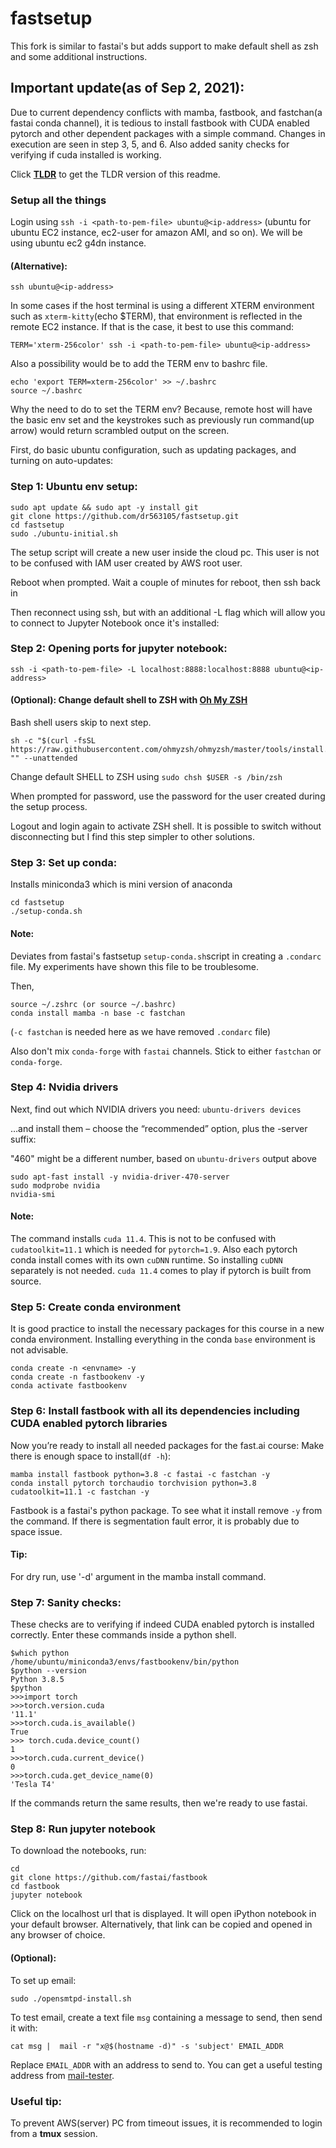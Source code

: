# fastsetup
This fork is similar to fastai's but adds support to make default shell as zsh and some
additional instructions.

## Important update(as of Sep 2, 2021):
Due to current dependency conflicts with mamba, fastbook, and fastchan(a fastai conda channel), it is tedious
to install fastbook with CUDA enabled pytorch and other dependent packages with a simple command.
Changes in execution are seen in step 3, 5, and 6. Also added sanity checks for verifying if cuda installed is working.

Click **[TLDR](https://github.com/dr563105/fastsetup/blob/master/tldr.md)** to get the TLDR version
of this readme.

### Setup all the things

Login using `ssh -i <path-to-pem-file> ubuntu@<ip-address>` (ubuntu for ubuntu EC2
instance, ec2-user for amazon AMI, and so on). We will be using ubuntu ec2 g4dn instance.

#### (Alternative):

`ssh ubuntu@<ip-address>`


In some cases if the host terminal is using a different XTERM environment such as `xterm-kitty`(echo $TERM), that environment is reflected
in the remote EC2 instance. If that is the case, it best to use this command:

`TERM='xterm-256color' ssh -i <path-to-pem-file> ubuntu@<ip-address>`

Also a possibility would be to add the TERM env to bashrc file.

```
echo 'export TERM=xterm-256color' >> ~/.bashrc
source ~/.bashrc
```

Why the need to do to set the TERM env? Because, remote host will have the basic env set
and the keystrokes such as previously run command(up arrow) would return scrambled output
on the screen.

First, do basic ubuntu configuration, such as updating packages, and turning on auto-updates:

### Step 1: Ubuntu env setup:
```
sudo apt update && sudo apt -y install git
git clone https://github.com/dr563105/fastsetup.git
cd fastsetup
sudo ./ubuntu-initial.sh
```

The setup script will create a new user inside the cloud pc. This user is not to be
confused with IAM user created by AWS root user.

Reboot when prompted. Wait a couple of minutes for reboot, then ssh back in

Then reconnect using ssh, but with an additional -L flag which will allow you to connect to Jupyter Notebook once it's installed:

### Step 2: Opening ports for jupyter notebook:

`ssh -i <path-to-pem-file> -L localhost:8888:localhost:8888 ubuntu@<ip-address>`

#### (Optional): Change default shell to ZSH with [Oh My ZSH](https://github.com/ohmyzsh/ohmyzsh)
Bash shell users skip to next step.

```
sh -c "$(curl -fsSL https://raw.githubusercontent.com/ohmyzsh/ohmyzsh/master/tools/install.sh)" "" --unattended
```
Change default SHELL to ZSH using `sudo chsh $USER -s /bin/zsh`

When prompted for password, use the password for the user created during the setup
process.

Logout and login again to activate ZSH shell. It is possible to switch without
disconnecting but I find this step simpler to other solutions.

### Step 3: Set up conda:
Installs miniconda3 which is mini version of anaconda

```
cd fastsetup
./setup-conda.sh
```

#### Note:
Deviates from fastai's fastsetup `setup-conda.sh`script in creating a `.condarc` file. My
experiments have shown this file to be troublesome.

Then,

```
source ~/.zshrc (or source ~/.bashrc)
conda install mamba -n base -c fastchan
```
(`-c fastchan` is needed here as we have removed `.condarc` file)

Also don't mix `conda-forge` with `fastai` channels. Stick to either `fastchan` or
`conda-forge`.

### Step 4: Nvidia drivers
Next, find out which NVIDIA drivers you need: `ubuntu-drivers devices`

…and install them – choose the “recommended” option, plus the -server suffix:

"460" might be a different number, based on `ubuntu-drivers` output above

```
sudo apt-fast install -y nvidia-driver-470-server
sudo modprobe nvidia
nvidia-smi
```

#### Note:

The command installs `cuda 11.4`. This is not to be confused with `cudatoolkit=11.1` which
is needed for `pytorch=1.9`. Also each pytorch conda install comes with its own `cuDNN`
runtime. So installing `cuDNN` separately is not needed. `cuda 11.4` comes to play if
pytorch is built from source.

### Step 5: Create conda environment
It is good practice to install the necessary packages for this course in a new conda
environment. Installing everything in the conda `base` environment is not advisable.
```
conda create -n <envname> -y
conda create -n fastbookenv -y
conda activate fastbookenv
```

### Step 6: Install fastbook with all its dependencies including CUDA enabled pytorch libraries

Now you’re ready to install all needed packages for the fast.ai course:
Make there is enough space to install(`df -h`):

```
mamba install fastbook python=3.8 -c fastai -c fastchan -y
conda install pytorch torchaudio torchvision python=3.8 cudatoolkit=11.1 -c fastchan -y
```
Fastbook is a fastai's python package. To see what it install remove `-y` from the command.
If there is segmentation fault error, it is probably due to space issue.

#### Tip:
For dry run, use '-d' argument in the mamba install command.

### Step 7: Sanity checks:
These checks are to verifying if indeed CUDA enabled pytorch is installed correctly. Enter
these commands inside a python shell.
```
$which python
/home/ubuntu/miniconda3/envs/fastbookenv/bin/python
$python --version
Python 3.8.5
$python
>>>import torch
>>>torch.version.cuda
'11.1'
>>>torch.cuda.is_available()
True
>>> torch.cuda.device_count()
1
>>>torch.cuda.current_device()
0
>>>torch.cuda.get_device_name(0)
'Tesla T4'
```
If the commands return the same results, then we're ready to use fastai.

### Step 8: Run jupyter notebook
To download the notebooks, run:
```
cd
git clone https://github.com/fastai/fastbook
cd fastbook
jupyter notebook
```
Click on the localhost url that is displayed. It will open iPython notebook in your
default browser. Alternatively, that link can be copied and opened in any browser of
choice.

#### (Optional):
To set up email:

    sudo ./opensmtpd-install.sh

To test email, create a text file `msg` containing a message to send, then send it with:

    cat msg |  mail -r "x@$(hostname -d)" -s 'subject' EMAIL_ADDR

Replace `EMAIL_ADDR` with an address to send to. You can get a useful testing address from [mail-tester](https://www.mail-tester.com/).

### Useful tip:
To prevent AWS(server) PC from timeout issues, it is recommended to login from a **tmux**
session.

